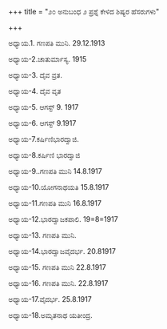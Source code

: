 +++
title = "೨೦ ಅನುಬಂಧ ೨ ಪ್ರಶ್ನೆ ಕೇಳಿದ ಶಿಷ್ಯರ ಹೆಸರುಗಳು"

+++


ಅಧ್ಯಾಯ.1. ಗಣಪತಿ ಮುನಿ. 29.12.1913

ಅಧ್ಯಾಯ-2.ಚಾತುರ್ಮಾಸ್ಯ. 1915

ಅಧ್ಯಾಯ-3.  ದೈವ ವ್ರತ.

ಅಧ್ಯಾಯ-4.  ದೈವ ವೃತ

ಅಧ್ಯಾಯ-5.  ಆಗಸ್ಟ್ 9. 1917

ಅಧ್ಯಾಯ-6.  ಆಗಸ್ಟ್ 9.1917

ಅಧ್ಯಾಯ-7.ಕರ್ಷಿಣಿಭಾರದ್ವಾಜಿ.

ಅಧ್ಯಾಯ-8.ಕರ್ಷಿಣಿ ಭಾರದ್ವಾಜಿ

ಅಧ್ಯಾಯ-9..ಗಣಪತಿ ಮುನಿ  14.8.1917

ಅಧ್ಯಾಯ-10.ಯೋಗನಾಥಯತಿ   15.8.1917

ಅಧ್ಯಾಯ-11.ಗಣಪತಿ ಮುನಿ    16.8.1917

ಅಧ್ಯಾಯ-12.ಭಾರದ್ವಾಜಕಪಾಲಿ.  19=8=1917

ಅಧ್ಯಾಯ-13.   ಗಣಪತಿ ಮುನಿ.

ಅಧ್ಯಾಯ-14.ಭಾರದ್ವಾಜವೈದರ್ಭ.   20.81917

ಅಧ್ಯಾಯ-15. ಗಣಪತಿ ಮುನಿ   22.8.1917

ಅಧ್ಯಾಯ-16.  ಗಣಪತಿ ಮುನಿ.    22.8.1917

ಅಧ್ಯಾಯ-17.ವೈದರ್ಭ.     25.8.1917

ಅಧ್ಯಾಯ-18.ಅಮೃತನಾಥ ಯತೀಂದ್ರ.   

          
